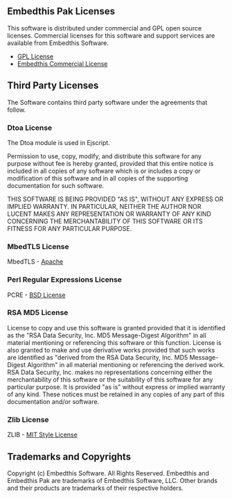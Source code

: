 ## Embedthis Pak Licenses

This software is distributed under commercial and GPL open source licenses.
Commercial licenses for this software and support services are available
from Embedthis Software.

- [GPL License](http://www.gnu.org/licenses/gpl-2.0.html)
- [Embedthis Commercial License](https://www.embedthis.com/licensing/)

## Third Party Licenses

The Software contains third party software under the agreements that follow.

### Dtoa License

The Dtoa module is used in Ejscript.

Permission to use, copy, modify, and distribute this software for any purpose
without fee is hereby granted, provided that this entire notice is included
in all copies of any software which is or includes a copy or modification of
this software and in all copies of the supporting documentation for such
software.

THIS SOFTWARE IS BEING PROVIDED "AS IS", WITHOUT ANY EXPRESS OR IMPLIED
WARRANTY. IN PARTICULAR, NEITHER THE AUTHOR NOR LUCENT MAKES ANY REPRESENTATION
OR WARRANTY OF ANY KIND CONCERNING THE MERCHANTABILITY OF THIS SOFTWARE OR ITS
FITNESS FOR ANY PARTICULAR PURPOSE.

### MbedTLS License

MbedTLS - [Apache](http://www.apache.org/licenses/LICENSE-2.0)

### Perl Regular Expressions License

PCRE - [BSD License](http://opensource.org/licenses/BSD-2-Clause)

### RSA MD5 License

License to copy and use this software is granted provided that it is identified
as the "RSA Data Security, Inc. MD5 Message-Digest Algorithm" in all material
mentioning or referencing this software or this function. License is also
granted to make and use derivative works provided that such works are
identified as "derived from the RSA Data Security, Inc. MD5 Message-Digest
Algorithm" in all material mentioning or referencing the derived work. RSA Data
Security, Inc. makes no representations concerning either the merchantability
of this software or the suitability of this software for any particular
purpose. It is provided "as is" without express or implied warranty of any
kind. These notices must be retained in any copies of any part of this
documentation and/or software.

### Zlib License

ZLIB - [MIT Style License](http://www.zlib.net/zlib_license.html)

## Trademarks and Copyrights

Copyright (c) Embedthis Software. All Rights Reserved.
Embedthis and Embedthis Pak are trademarks of Embedthis Software, LLC.
Other brands and their products are trademarks of their respective holders.
